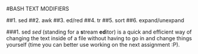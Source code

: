 #BASH TEXT MODIFIERS

##1. sed
##2. awk
##3. ed/red
##4. tr
##5. sort
##6. expand/unexpand


###1. sed
*sed* (standing for a **s**tream **ed**itor) is a quick and efficient way of changing the text inside of a file without having to go in and change things yourself (time you can better use working on the next assignment :P).
